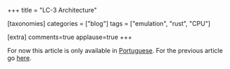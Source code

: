+++
title = "LC-3 Architecture"

[taxonomies]
categories = ["blog"]
tags = ["emulation", "rust", "CPU"]

[extra]
comments=true
applause=true
+++

For now this article is only available in [Portuguese](@/blog/2021-07-25_lc-3-part-2/index.pt.md). For the previous article go [here](@/blog/2021-07-17_lc-3-part-1/index.md).

<!-- more -->
